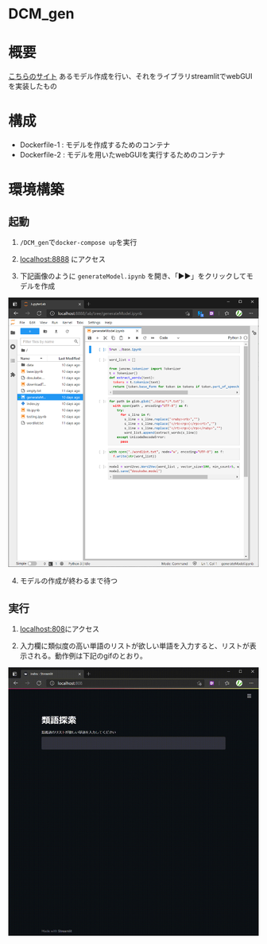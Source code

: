 # DCM_gen

# 概要

[こちらのサイト](https://note.com/happaeight/n/n3b60ccd6cd54) あるモデル作成を行い、それをライブラリstreamlitでwebGUIを実装したもの

# 構成

* Dockerfile-1 : モデルを作成するためのコンテナ
* Dockerfile-2 : モデルを用いたwebGUIを実行するためのコンテナ

# 環境構築

## 起動

1. `/DCM_gen`で`docker-compose up`を実行

2. [localhost:8888](localhost:8888) にアクセス

3. 下記画像のように `generateModel.ipynb` を開き、「▶▶」をクリックしてモデルを作成

![](./Graphics/DCM01.png)

4. モデルの作成が終わるまで待つ

## 実行

1. [localhost:808](localhpst:808)にアクセス

2. 入力欄に類似度の高い単語のリストが欲しい単語を入力すると、リストが表示される。動作例は下記のgifのとおり。

![](./Graphics/sample.gif)
